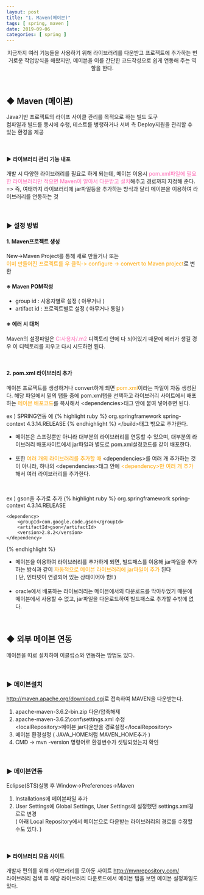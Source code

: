 ```yaml
---
layout: post
title: "1. Maven(메이븐)"
tags: [ spring, maven ]
date: 2019-09-06
categories: [ spring ]
---
```


<p align="center">
    지금까지 여러 기능들을 사용하기 위해 라이브러리를 다운받고 프로젝트에 추가하는 번거로운 작업방식을 해왔지만, 메이븐을 이를 간단한 코드작성으로 쉽게 연동해 주는 역할을 한다.
</p><br/>

## ◆ Maven (메이븐)
Java기반 프로젝트의 라이프 사이클 관리를 목적으로 하는 빌드 도구<br/>
컴파일과 빌드를 동시에 수행, 테스트를 병행하거나 서버 측 Deploy지원을 관리할 수 있는 환경을 제공

<br/>

#### ▶ 라이브러리 관리 기능 내포
개발 시 다양한 라이브러리를 필요로 하게 되는데, 메이븐 이용시 <font color="hotpink">pom.xml파일에 필요한 라이브러리만 적으면 Maven이 알아서 다운받고 설치</font>해주고 경로까지 지정해 준다.<br/>
=> 즉, 여태까지 라이브러리에 jar파일등을 추가하는 방식과 달리 메이븐을 이용하여 라이브러리를 연동하는 것

<br/>

### ▶ 설정 방법

#### 1. Maven프로젝트 생성
New->Maven Project를 통해 새로 만들거나 또는<br/><font color="orange">이미 만들어진 프로젝트를 우 클릭-> configure -> convert to Maven project</font>로 변환
<br/>
#### ※ Maven POM작성
- group id : 사용자별로 설정 ( 아무거나 )
- artifact id : 프로젝트별로 설정 ( 아무거나 통일 )

#### ※ 에러 시 대처
Maven의 설정파일은 <font color="hotpink">C:사용자/.m2</font> 디렉토리 안에 다 되어있기 때문에 
에러가 생길 경우 이 디렉토리를 지우고 다시 시도하면 된다.

<br/>

#### 2. pom.xml 라이브러리 추가
메이븐 프로젝트를 생성하거나 convert하게 되면 <font color="orange">pom.xml</font>이라는 파일이 자동 생성된다.
해당 파일에서 밑의 탭들 중에 pom.xml탭을 선택하고 라이브러리 사이트에서 배포하는 <font color="orange">메이븐 배포코드</font>를 복사해서 &lt;dependencies>태그 안에 붙여 넣어주면 된다.
<br/>

ex ) SPRING연동 예
{% highlight ruby %}
<dependencies>
    <dependency>
        <groupId>org.springframework</groupId>
        <artifactId>spring-context</artifactId>
        <version>4.3.14.RELEASE</version>
    </dependency>
</dependencies>
{% endhighlight %}
&lt;/build>태그 밖으로 추가한다.

- 메이븐은 스프링뿐만 아니라 대부분의 라이브러리를 연동할 수 있으며, 대부분의 라이브러리 배포사이트에서 jar파일과 별도로 pom.xml설정코드를 같이 배포한다.
<br/><br/>
- 또한 <font color="orange">여러 개의 라이브러리를 추가할 때</font> &lt;dependencies>를 여러 개 추가하는 것이 아니라, 하나의 &lt;dependencies>태그 안에 <font color="orange">&lt;dependency>만 여러 개 추가</font>해서 여러 라이브러리를 추가한다.
<br/>

ex ) gson을 추가로 추가
{% highlight ruby %}
<dependencies>
    <dependency>
        <groupId>org.springframework</groupId>
        <artifactId>spring-context</artifactId>
        <version>4.3.14.RELEASE</version>
    </dependency>
    
    <dependency>
        <groupId>com.google.code.gson</groupId>
        <artifactId>gson</artifactId>
        <version>2.8.2</version>
    </dependency>
</dependencies>
{% endhighlight %}

- 메이븐을 이용하여 라이브러리를 추가하게 되면, 빌드패스를 이용해 jar파일을 추가하는 방식과 같이 <font color="orange">자동적으로 메이븐 라이브러리에 jar파일이 추가</font> 된다 <br/>
( 단, 인터넷이 연결되어 있는 상태이어야 함! )
<br/><br/>
- oracle에서 배포하는 라이브러리는 메이븐에서의 다운로드를 막아두었기 때문에 메이븐에서 사용할 수 없고, jar파일을 다운로드하여 빌드패스로 추가할 수밖에 없다.

<br/>

## ◆ 외부 메이븐 연동
메이븐을 따로 설치하여 이클립스와 연동하는 방법도 있다.

<br/>

### ▶ 메이븐설치
<a href="http://maven.apache.org/download.cgi">http://maven.apache.org/download.cgi</a>로 접속하여 MAVEN을 다운받는다.
<br/>
1. apache-maven-3.6.2-bin.zip 다운/압축해제
2. apache-maven-3.6.2\conf\settings.xml 수정<br/>
&lt;localRepository>메이븐 jar다운받을 경로설정&lt;/localRepository>
3. 메이븐 환경설정 ( JAVA_HOME처럼 MAVEN_HOME추가 )
4. CMD -> mvn -version 명령어로 환경변수가 셋팅되었는지 확인

<br/>

### ▶ 메이븐연동
Eclipse(STS)실행 후 Window->Preferences->Maven
1. Installations에 메이븐파일 추가
2. User Settings에 Global Settings, User Settings에 설정했던 settings.xml경로로 변경<br/>
( 아래 Local Repository에서 메이븐으로 다운받는 라이브러리의 경로를 수정할 수도 있다. )

<br/>

#### ▶ 라이브러리 모음 사이트
개발자 편의를 위해 라이브러리를 모아둔 사이트
<a href="http://mvnrepository.com/">http://mvnrepository.com/</a><br/>
라이브러리 검색 후 해당 라이브러리 다운로드에서 
메이븐 탭을 보면 메이븐 설정파일도 있다.








<br/>